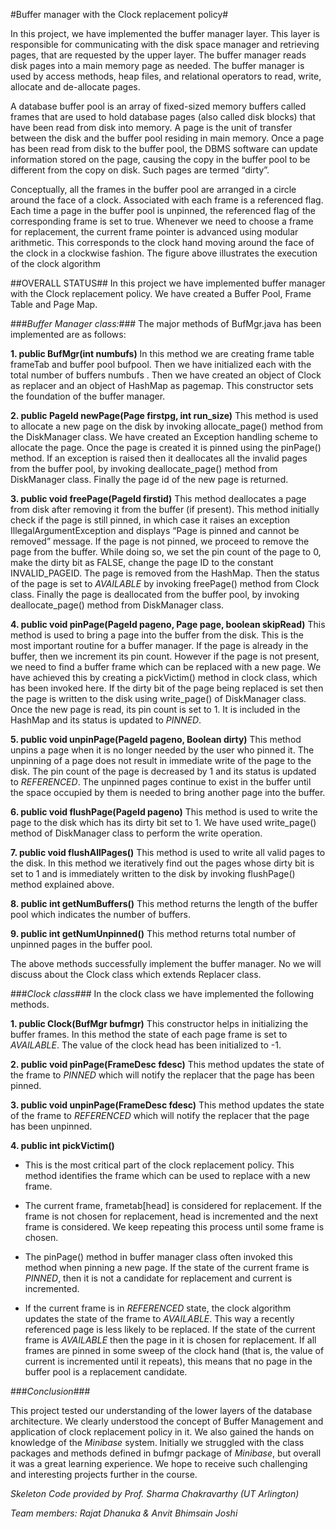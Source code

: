 #Buffer manager with the Clock replacement policy#

In this project, we have implemented the buffer manager layer. This layer is responsible for
communicating with the disk space manager and retrieving pages, that are requested by the upper
layer. The buffer manager reads disk pages into a main memory page as needed. The buffer
manager is used by access methods, heap files, and relational operators to read, write, allocate
and de-allocate pages.

A database buffer pool is an array of fixed-sized memory buffers called frames that are
used to hold database pages (also called disk blocks) that have been read from disk into memory.
A page is the unit of transfer between the disk and the buffer pool residing in main memory. Once
a page has been read from disk to the buffer pool, the DBMS software can update information
stored on the page, causing the copy in the buffer pool to be different from the copy on disk. Such
pages are termed “dirty”.

Conceptually, all the frames in the buffer pool are arranged in a circle around the face of a clock. Associated with each frame is a referenced flag. Each time a page in the buffer pool is unpinned, the referenced flag of the corresponding frame is set to true. Whenever we need to choose a frame for replacement, the current frame pointer is advanced using modular arithmetic. This corresponds to the clock hand moving around the face of the clock in a clockwise fashion. The figure above illustrates the execution of the clock algorithm 

##OVERALL STATUS##
In this project we have implemented buffer manager with the Clock replacement policy. We have created a Buffer Pool, Frame Table and Page Map. 

###*Buffer Manager class:*###
The major methods of BufMgr.java has been implemented are as follows: 

**1.	public BufMgr(int numbufs)** 
In this method we are creating frame table frameTab and buffer pool bufpool. Then we have initialized each with the total number of buffers numbufs . Then we have created an object of Clock as replacer and an object of HashMap as pagemap. 
This constructor sets the foundation of the buffer manager. 

**2.	public PageId newPage(Page firstpg, int run_size)**
This method is used to allocate a new page on the disk by invoking allocate_page() method from the DiskManager class. We have created an Exception handling scheme to allocate the page. Once the page is created it is pinned using the pinPage() method.
 If an exception is raised then it deallocates all the invalid pages from the buffer pool, by invoking deallocate_page() method from DiskManager class. Finally the page id of the new page is returned.

**3.	public void freePage(PageId firstid)**
This method deallocates a page from disk after removing it from the buffer (if present). This method initially check if the page is still pinned, in which case it raises an exception IllegalArgumentException and displays “Page is pinned and cannot be removed” message.
 If the page is not pinned, we proceed to remove the page from the buffer. While doing so, we set the pin count of the page to 0, make the dirty bit as FALSE, change the page ID to the constant INVALID_PAGEID. The page is removed from the HashMap. Then the status of the page is set to *AVAILABLE* by invoking freePage() method from Clock class. 
Finally the page is deallocated from the buffer pool, by invoking deallocate_page() method from DiskManager class.

**4.	public void pinPage(PageId pageno, Page page, boolean skipRead)**
This method is used to bring a page into the buffer from the disk. This is the most important routine for a buffer manager. If the page is already in the buffer, then we increment its pin count. However if the page is not present, we need to find a buffer frame which can be replaced with a new page.
 We have achieved this by creating a pickVictim() method in clock class, which has been invoked here. If the dirty bit of the page being replaced is set then the page is written to the disk using write_page() of DiskManager class.  
Once the new page is read, its pin count is set to 1. It is included in the HashMap and its status is updated to *PINNED*. 

**5.	public void unpinPage(PageId pageno,  Boolean dirty)**
This method unpins a page when it is no longer needed by the user who pinned it. The unpinning of a page does not result in immediate write of the page to the disk.
 The pin count of the page is decreased by 1 and its status is updated to *REFERENCED*. The unpinned pages continue to exist in the buffer until the space occupied by them is needed to bring another page into the buffer.

**6.	public void flushPage(PageId pageno)**
This method is used to write the page to the disk which has its dirty bit set to 1. We have used write_page() method of DiskManager class to perform the write operation.

**7.	public void flushAllPages()**
This method is used to write all valid pages to the disk. In this method we iteratively find out the pages whose dirty bit is set to 1 and is immediately written to the disk by invoking flushPage() method explained above.

**8.	public int getNumBuffers()** 
This method returns the length of the buffer pool which indicates the number of buffers.

**9.	public int getNumUnpinned()**
This method returns total number of unpinned pages in the buffer pool.

The above methods successfully implement the buffer manager. No we will discuss about the Clock class which extends Replacer class.

###*Clock class*###
 In the clock class we have implemented the following methods.

**1.	public Clock(BufMgr bufmgr)**
This constructor helps in initializing the buffer frames. In this method the state of each page frame is set to *AVAILABLE*. The value of the clock head has been initialized to -1. 

**2.	public void pinPage(FrameDesc fdesc)**
This method updates the state of the frame to *PINNED* which will notify the replacer that the page has been pinned. 

**3.	public void unpinPage(FrameDesc fdesc)**
This method updates the state of the frame to *REFERENCED* which will notify the replacer that the page has been unpinned.


**4.	public int pickVictim()**

- This is the most critical part of the clock replacement policy. This method identifies the frame which can be used to replace with a new frame.

- The current frame, frametab[head]  is considered for replacement. If the frame is not chosen for replacement, head is incremented and the next frame is considered. We keep repeating this process until some frame is chosen. 

- The pinPage() method in buffer manager class often invoked this method when pinning a new page. If the state of the current frame is *PINNED*, then it is not a candidate for replacement and current is incremented. 

- If the current frame is in *REFERENCED* state, the clock algorithm updates the state of the frame to *AVAILABLE*.  This way a recently referenced page is less likely to be replaced. 
If the state of the current frame is *AVAILABLE* then the page in it is chosen for replacement.
If all frames are pinned in some sweep of the clock hand (that is, the value of current is incremented until it repeats), this means that no page in the buffer pool is a replacement candidate.


###*Conclusion*###

This project tested our understanding of the lower layers of the database architecture. We clearly understood the concept of Buffer Management and application of clock replacement policy in it. We also gained the hands on knowledge of the *Minibase* system. Initially we struggled with the class packages and methods defined in bufmgr package of *Minibase*, but overall it was a great learning experience. We hope to receive such challenging and interesting projects further in the course.

*Skeleton Code provided by _Prof. Sharma Chakravarthy_ (UT Arlington)*

*Team members: Rajat Dhanuka & Anvit Bhimsain Joshi* 
